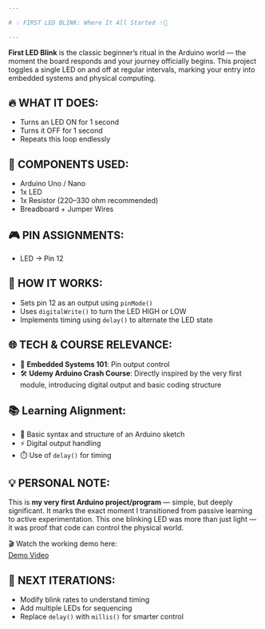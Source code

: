 ```yaml
---

# 💡 FIRST LED BLINK: Where It All Started ✨🔁

---
```


**First LED Blink** is the classic beginner’s ritual in the Arduino world — the moment the board responds and your journey officially begins. This project toggles a single LED on and off at regular intervals, marking your entry into embedded systems and physical computing.

🔥 WHAT IT DOES:
----------------
- Turns an LED ON for 1 second  
- Turns it OFF for 1 second  
- Repeats this loop endlessly  

🧰 COMPONENTS USED:
--------------------
- Arduino Uno / Nano  
- 1x LED  
- 1x Resistor (220–330 ohm recommended)  
- Breadboard + Jumper Wires  

🎮 PIN ASSIGNMENTS:
--------------------
- LED → Pin 12

🧠 HOW IT WORKS:
-----------------
- Sets pin 12 as an output using `pinMode()`  
- Uses `digitalWrite()` to turn the LED HIGH or LOW  
- Implements timing using `delay()` to alternate the LED state

🌐 TECH & COURSE RELEVANCE:
----------------------------
- 🧠 **Embedded Systems 101**: Pin output control  
- 🛠️ **Udemy Arduino Crash Course**: Directly inspired by the very first module, introducing digital output and basic coding structure

📚 Learning Alignment:
-----------------------
- 📘 Basic syntax and structure of an Arduino sketch  
- ⚡ Digital output handling  
- ⏱️ Use of `delay()` for timing  

💡 PERSONAL NOTE:
------------------
This is **my very first Arduino project/program** — simple, but deeply significant. It marks the exact moment I transitioned from passive learning to active experimentation. This one blinking LED was more than just light — it was proof that code can control the physical world.

🎬 Watch the working demo here:  
[Demo Video](https://youtu.be/x2l2bgBd3HY)

🚀 NEXT ITERATIONS:
---------------------
- Modify blink rates to understand timing  
- Add multiple LEDs for sequencing  
- Replace `delay()` with `millis()` for smarter control

